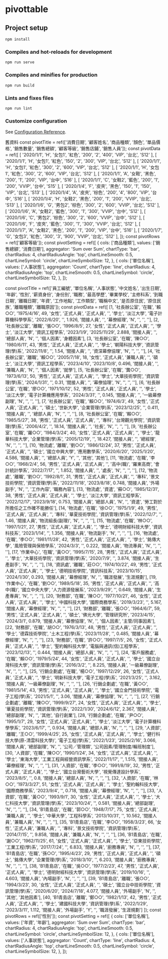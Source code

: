 # pivottable

## Project setup
```
npm install
```

### Compiles and hot-reloads for development
```
npm run serve
```

### Compiles and minifies for production
```
npm run build
```

### Lints and fixes files
```
npm run lint
```

### Customize configuration
See [Configuration Reference](https://cli.vuejs.org/config/).

舊資料
const pivotTitle = ref(['消費日期', '顧客姓名', '商品種類', '顏色', '單品價格', '銷售數量', '銷售總額', '顧客等級', '銷售店鋪', '銷售人員']);
const pivotData = ref([
  [ '2020/1/1', 'H', '女包1', '紅色', '200', '2', '400', 'VIP',	'台北', 'S12' ],
  [ '2020/1/1', 'H', '女包1', '紅色', '150', '2', '300', 'VIP',	'台北', 'S12' ],
  [ '2020/1/1', 'H', '女包1', '紅色', '300', '2', '600', 'VIP',	'台北', 'S12' ],
  [ '2020/1/1', 'H', '女包1', '紅色', '300', '2', '600', 'VIP',	'台北', 'S12' ],
  [ '2020/1/1', 'A', '女鞋', '黑色', '200', '1', '200', 'VIP', '台中', 'S16' ],
  [ '2020/1/1', 'C', '女鞋2', '藍色', '200', '1', '200', 'VVIP', '台中', 'S15' ],
  [ '2020/1/4', 'F', '皮夾', '黑色', '150', '1', '150', 'VIP', '台北', 'S13' ],
  [ '2020/1/4', 'A', '皮夾', '棕色', '200', '4', '800', 'VIP', '台中', 'S16' ],
  [ '2020/1/4', 'H', '女鞋2', '黑色', '200', '1', '200', 'VVIP', '台北', 'S13' ],
  [ '2020/1/6', 'G', '男包2', '棕色', '300', '2', '600', 'VVIP', '台北', 'S12' ],
  [ '2020/1/6', 'A', '女鞋2', '藍色', '300', '1', '300', 'VVIP', '台中', 'S12' ],
  [ '2020/1/6', 'C', '男包2', '棕色', '300', '2', '600', 'VVIP', '台中', 'S12' ],
  [ '2020/1/6', 'F', '皮夾', '藍色', '300', '1', '300', 'VVIP', '台北', 'S12' ],
  [ '2020/1/7', 'A', '女鞋2', '黑色', '200', '1', '200', 'VIP',	'台中', 'S16' ],
  [ '2020/1/7', 'G', '女包3', '紅色', '300', '3', '900', 'VVIP', '台北', 'S12' ],
]);
const pivotRows = ref(['顧客等級']);
const pivotSetting = ref([
  {
    cols: ['商品種類'],
    values: ['銷售總額', '消費日期'],
    aggregator: 'Sum over Sum',
    chartType: 'bar',
    chartRadius: 4,
    chartRadiusAngle: 'top',
    chartLineSmooth: 0.5,
    chartLineSymbol: 'circle',
    chartLineSymbolSize: 12,
  },
  {
    cols: ['單位名稱'],
    values: ['人事狀態'],
    aggregator: 'Count',
    chartType: 'line',
    chartRadius: 4,
    chartRadiusAngle: 'top',
    chartLineSmooth: 0.5,
    chartLineSymbol: 'circle',
    chartLineSymbolSize: 12,
  },
]);


<!-- 老闆要的資料 -->
const pivotTitle = ref(['員工編號', '單位名稱', '人事狀態', '中文姓名', '出生日期', '年齡', '性別', '薪資身份', '身份別', '職務', '最高學歷', '畢業學校', '主修科系', '到職日期', '離職日期', '年資', '工作地點', '工作類型', '職稱中文', '是否原住民', '原住民族', '離職種類', '離職原因']);
const pivotData = ref([
  [1, '社長辦公室', '在職', '賴○○', '1975/4/16', 49, '女性', '正式人員', '正式人員', '', '學士', '淡江大學', '電子計算機科學學系', '2022/6/20', '', 1.926, '間接人員', '', '幕僚經理', 'N', '', '', ''],
  [2, '社長辦公室', '離職', '張○○', '1996/8/5', 27, '女性', '正式人員', '正式人員', '', '學士', '淡江大學', '資訊工程學系', '2023/1/9', '2025/11/29', 2.888, '間接人員', '', '總部人員', 'N', '', '個人因素', '身體因素'],
  [3, '社長辦公室', '在職', '陳○○', '1980/6/11', 43, '男性', '正式人員', '正式人員', '', '學士', '朝陽科技大學', '資訊管理(學)系', '2022/11/8', '', 1.54, '間接人員', '', '資深幕僚協理', 'N', '', '', ''],
  [4, '社長辦公室', '離職', '賴○○', '2005/7/18', 18, '女性', '正式人員', '兼職人員', '', '碩士', '淡江大學', '資訊工程學系', '2023/4/10', '2023/10/8', 0.496, '間接人員', '', '兼職人員', 'N', '', '個人因素', '就學'],
  [5, '社長辦公室', '在職', '龔○○', '1973/6/13', 50, '男性', '正式人員', '正式人員', '', '學士', '大華技術學院', '資訊管理(學)系', '2024/1/31', '', 0.31, '間接人員', '', '幕僚協理', 'N', '', '', ''],
  [6, '社長辦公室', '在職', '廖○○', '1971/10/12', 52, '男性', '正式人員', '正式人員', '', '學士', '淡江大學', '電子計算機應用學系', '2024/3/31', '', 0.145, '間接人員', '', '一級幕僚副理', 'N', '', '', ''],
  [7, '社長辦公室', '在職', '賴○○', '1974/6/3', 49, '女性', '正式人員', '正式人員', '', '碩士', '世新大學', '企業管理(學)系', '2023/12/25', '', 0.411, '間接人員', '', '總部人員', 'N', '', '', ''],
  [8, '社長辦公室', '在職', '賴○○', '1985/5/27', 38, '男性', '正式人員', '正式人員', '', '專科', '台灣觀光學院', '資訊管理(學)系', '2006/4/2', '', 18.14, '間接人員', '', '社長', 'N', '', '', ''],
  [9, '社長辦公室', '在職', '羅○○', '1984/3/24', 40, '女性', '正式人員', '正式人員', '', '學士', '龍華科技大學', '企業管理(學)系', '2005/12/19', '', 18.427, '間接人員', '', '總經理', 'N', '', '', ''],
  [10, '物流處', '離職', '劉○○', '1986/12/24', 37, '男性', '正式人員', '正式人員', '', '碩士', '國立中興大學', '應用數學系', '2020/6/20', '2025/1/20', 4.586, '間接人員', '', '總部人員', 'Y', '', '其他', '其他'],
  [11, '物流處', '在職', '李○○', '1968/2/4', 56, '男性', '正式人員', '正式人員', '', '高中(職)', '羅東高商', '會計統計學系', '2022/7/17', '', 1.852, '間接人員', '', '處長', 'N', '', '', ''],
  [12, '物流處', '離職', '劉○○', '1992/8/1', 31, '男性', '正式人員', '正式人員', '', '專科', '景文技術學院', '資訊管理(學)系', '2022/11/18', '2023/8/18', 0.748, '間接人員', '外場副手', 'N', '', '工作內容', '職務內容'],
  [13, '物流處', '資遣', '蘇○○', '1985/12/31', 38, '男性', '正式人員', '正式人員', '', '學士', '淡江大學', '資訊工程學系', '2022/12/17', '2023/9/18', 0.753, '間接人員', '總部人員', 'N', '', '資遣', '勞工對於所擔任之工作確不能勝任'],
  [14, '物流處', '在職', '徐○○', '1975/1/9', 49, '男性', '正式人員', '正式人員', '', '專科', '華夏技術學院', '資訊管理(學)系', '2022/12/7', '', 1.46, '間接人員', '物流組長(副理)', 'N', '', '', ''],
  [15, '物流處', '在職', '林○○', '1997/1/21', 27, '男性', '正式人員', '正式人員', '', '學士', '德明財經科技大學', '資訊科技系', '2023/1/14', '', 1.356, '間接人員', '物流副手', 'N', '', '', ''],
  [16, '物流處', '在職', '李○○', '1981/11/28', 42, '男性', '正式人員', '正式人員', '', '學士', '銘傳大學', '風險管理與保險學系', '2024/3/3', '', 0.222, '間接人員', '物流專員', 'N', '', '', ''],
  [17, '作業中心', '在職', '黃○○', '1995/7/15', 28, '男性', '正式人員', '正式人員', '', '學士', '大華技術學院', '資訊管理(學)系', '2020/7/9', '', 3.874, '間接人員', '生產副手', 'N', '', '', ''],
  [18, '資訊處', '離職', '莊○○', '1974/10/22', 49, '男性', '正式人員', '正式人員', '', '學士', '德明技術學院', '資訊科技系', '2023/10/15', '2024/1/30', 0.293, '間接人員', '幕僚經理', 'N', '', '職涯發展', '生涯規劃'],
  [19, '作業中心', '在職', '劉○○', '1989/5/18', 35, '男性', '正式人員', '正式人員', '', '高中(職)', '國立中央大學', '人力資源發展系', '2023/9/29', '', 0.649, '間接人員', '生產專員', 'N', '', '', ''],
  [20, '財務部', '在職', '陳○○', '1977/10/21', 46, '女性', '正式人員', '正式人員', '', '學士', '中國科技大學', '國際商務學系', '2019/3/23', '', 5.167, '間接人員', '幕僚經理', 'N', '', '', ''],
  [21, '財務部', '離職', '張○○', '1964/6/7', 59, '男性', '正式人員', '正式人員', '', '碩士', '佛光大學', '管理研究所', '2023/4/15', '2024/3/1', 0.879, '間接人員', '幕僚協理', 'N', '', '個人因素', '主管/同事因素'],
  [22, '財務部', '在職', '胡○○', '1976/3/13', 48, '男性', '正式人員', '正式人員', '', '學士', '德霖技術學院', '土木工程(學)系', '2023/11/28', '', 0.485, '間接人員', '幕僚經理', 'N', '', '', ''],
  [23, '財務部', '在職', '許○○', '1997/7/5', 26, '女性', '正式人員', '正式人員', '', '學士', '聖約翰科技大學', '電腦與通訊(信)工程學系', '2023/12/13', '', 0.444, '間接人員', '總部人員', 'N', '', '', ''],
  [24, '客戶服務處', '在職', '賴○○', '1979/5/24', 44, '女性', '正式人員', '正式人員', '', '學士', '國立台灣科技大學', '資訊管理(學)系', '2016/3/2', '', 8.225, '間接人員', '一級幕僚副理', 'N', '', '', ''],
  [25, '行銷企劃處', '在職', '楊○○', '1997/12/29', 26, '女性', '正式人員', '正式人員', '', '學士', '明新科技大學', '電子工程(學)系', '2021/3/25', '', 3.162, '間接人員', '一級幕僚副理', 'N', '', '', ''],
  [26, '行銷企劃處', '在職', '黃○○', '1981/5/14', 43, '男性', '正式人員', '正式人員', '', '學士', '國立金門技術學院', '電子工程(學)系', '2021/5/1', '', 3.06, '間接人員', '幕僚協理', 'N', '', '', ''],
  [27, '行銷企劃處', '離職', '陳○○', '1999/9/27', 24, '女性', '正式人員', '正式人員', '', '學士', '華夏技術學院', '資訊管理(學)系', '2022/1/30', '2024/6/12', 2.367, '間接人員', '總部副理', 'N', '', '其他', '自行創業'],
  [28, '行銷企劃處', '在職', '尹○○', '1995/1/7', 29, '女性', '正式人員', '正式人員', '', '學士', '淡江大學', '電子計算機科學學系', '2023/6/17', '', 0.934, '間接人員', '總部人員', 'N', '', '', ''],
  [29, '人資部', '離職', '王○○', '1999/4/25', 25, '女性', '正式人員', '正式人員', '', '學士', '健行科技大學(原-清雲科技大學)', '電子工程(學)系', '2022/1/23', '2025/2/16', 3.066, '間接人員', '總部副理', 'N', '', '公司╱管理類', '公司因素/管理制度/輪班制度'],
  [30, '人資部', '在職', '陳○○', '1990/1/24', 34, '女性', '正式人員', '正式人員', '', '學士', '東海大學', '工業工程與經營資訊學系', '2022/11/17', '', 1.515, '間接人員', '幕僚經理', 'N', '', '', ''],
  [31, '人資部', '在職', '李○○', '1991/8/19', 32, '男性', '正式人員', '正式人員', '', '學士', '國立台灣藝術大學', '視覺傳達設計學系', '2023/8/5', '', 0.8, '間接人員', '總部人員', 'N', '', '', ''],
  [32, '人資部', '在職', '林○○', '1973/3/27', 51, '女性', '正式人員', '正式人員', '', '學士', '聖約翰科技大學', '國際商務學系', '2023/9/4', '', 0.718, '間接人員', '幕僚經理', 'N', '', '', ''],
  [33, '人資部', '在職', '黃○○', '1993/9/1', 30, '女性', '正式人員', '正式人員', '', '學士', '大仁科技大學', '資訊管理(學)系', '2023/10/24', '', 0.581, '間接人員', '總部副理', 'N', '', '', ''],
  [34, 'B1青島店', '在職', '郭○○', '1948/7/17', 75, '女性', '正式人員', '兼職人員', '', '學士', '中華大學', '工程科學系', '2013/10/31', '', 10.562, '間接人員', '兼職人員', 'N', '', '', ''],
  [35, 'B1青島店', '在職', '李○○', '1958/3/23', 66, '女性', '正式人員', '兼職人員', '', '專科', '景文技術學院', '資訊管理(學)系', '2014/7/15', '', 9.858, '間接人員', '兼職人員', 'N', '', '', ''],
  [36, 'B1青島店', '在職', '謝○○', '1962/11/25', 61, '女性', '正式人員', '正式人員', '', '學士', '亞東技術學院', '工業工程(學)系', '2017/7/24', '', 6.833, '間接人員', '廚務專員', 'N', '', '', ''],
  [37, 'B1青島店', '在職', '孫○○', '1995/4/23', 29, '男性', '正式人員', '正式人員', '', '碩士', '銘傳大學', '企業管理(學)系', '2018/3/10', '', 6.203, '間接人員', '廚務專員', 'N', '', '', ''],
  [38, 'B1青島店', '在職', '吳○○', '1977/2/23', 47, '男性', '正式人員', '正式人員', '', '學士', '德明財經科技大學', '資訊管理(學)系', '2019/10/16', '', 4.603, '間接人員', '內場副手', 'N', '', '', ''],
  [39, 'B1青島店', '離職', '張○○', '1994/3/23', 30, '女性', '正式人員', '正式人員', '', '碩士', '國立台中技術學院', '資訊管理(學)系', '2020/6/20', '2024/7/18', 4.077, '間接人員', '外場副手', 'N', '', '其他', '其他因素'],
  [40, 'B1青島店', '離職', '鄭○○', '1982/1/13', 42, '男性', '正式人員', '正式人員', '', '學士', '建國科技大學', '資訊管理(學)系', '2022/1/29', '2023/3/11', 1.112, '間接人員', '外場副手', 'Y', '', '職涯發展', '生涯規劃']
]);
const pivotRows = ref(['性別']);
const pivotSetting = ref([
  {
    cols: ['單位名稱'],
    values: ['年資', '年齡'],
    aggregator: 'Sum over Sum',
    chartType: 'bar',
    chartRadius: 4,
    chartRadiusAngle: 'top',
    chartLineSmooth: 0.5,
    chartLineSymbol: 'circle',
    chartLineSymbolSize: 12,
  },
  {
    cols: ['單位名稱'],
    values: ['人事狀態'],
    aggregator: 'Count',
    chartType: 'line',
    chartRadius: 4,
    chartRadiusAngle: 'top',
    chartLineSmooth: 0.5,
    chartLineSymbol: 'circle',
    chartLineSymbolSize: 12,
  },
]);
